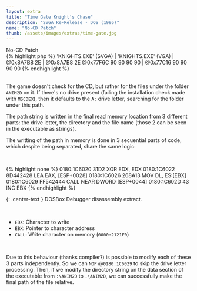 ```yaml
---
layout: extra
title: "Time Gate Knight's Chase"
description: "SVGA Re-Release - DOS (1995)"
name: "No-CD Patch"
thumb: /assets/images/extras/time-gate.jpg
---
```


<div id="time-gate" class="collapsible-show">No-CD Patch</div>
<div id="time-gate-data" class="content-show" markdown="1">
{% highlight php %}
'KNIGHTS.EXE' (SVGA)   |  'KNIGHTS.EXE' (VGA)
                       |
@0x8A7B8  2E           |  @0x8A7B8  2E
@0x77F6C  90 90 90 90  |  @0x77C16  90 90 90 90
{% endhighlight %}
</div>
<br>

The game doesn't check for the CD, but rather for the files under the folder `ANIM2D` on it. If there's no drive present (failing the installation check made with `MSCDEX`), then it defaults to the `A:` drive letter, searching for the folder under this path.

The path string is written in the final read memory location from 3 different parts: the drive letter, the directory and the file name (those 2 can be seen in the executable as strings).

The writting of the path in memory is done in 3 secuential parts of code, which despite being separated, share the same logic:

<br>

{% highlight none %}
0180:1C6020     31D2            XOR         EDX, EDX
0180:1C6022     8D442428        LEA         EAX, [ESP+0028]
0180:1C6026     268A13          MOV         DL, ES:[EBX]
0180:1C6029     FF542444        CALL        NEAR DWORD [ESP+0044]
0180:1C602D     43              INC         EBX
{% endhighlight %}

{: .center-text }
DOSBox Debugger disassembly extract.

<br>

- `EDX`: Character to write
- `EBX`: Pointer to character address
- `CALL`: Write character on memory (`0000:2121F0`)

<br>

Due to this behaviour (thanks compiler?) is possible to modify each of these 3 parts independently. So we can `NOP` @`0180:1C6029` to skip the drive letter processing. Then, if we modify the directory string on the data section of the executable from `:\ANIM2D` to `.\ANIM2D`, we can successfully make the final path of the file relative.